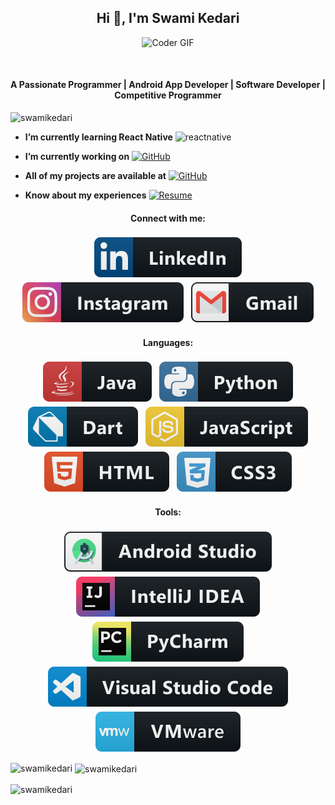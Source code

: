 <h2 align="center">Hi 👋, I'm Swami Kedari</h2>
<p align="center">
<img alt="Coder GIF" height=250 width=350 src="https://cdn.dribbble.com/users/730703/screenshots/6581243/avento.gif" />
</p>
<br>
<h4 align="center">A Passionate Programmer | Android App Developer | Software Developer | Competitive Programmer</h4> 


<p align="left"> <img src="https://komarev.com/ghpvc/?username=swamikedari&icon=6&color=6&label=Profile%20views&color=0e75b6&style=flat" alt="swamikedari" /> </p>

- **I’m currently learning React Native** <img src="https://reactnative.dev/img/header_logo.svg" alt="reactnative" width="40" height="40"/>

- **I’m currently working on** [![GitHub](https://img.shields.io/badge/GitHub-Swadesi-blue?style=flat-square&logo=github)](https://github.com/SwamiKedari/swadesi)

- **All of my projects are available at** [![GitHub](https://img.shields.io/badge/GitHub-SwamiKedari-blue?style=flat-square&logo=github)](https://github.com/SwamiKedari)

- **Know about my experiences** [![Resume](https://img.shields.io/badge/Resume-View%20Resume-brightgreen?style=flat-square&logo=google-drive)](https://drive.google.com/file/d/1Sz0OVcREMAtsi1elq1DG6eTsWVM2gB8E/view?usp=drive_link)

<h4 align="center">Connect with me:</h4>
<p align="center">
<a href="https://linkedin.com/in/swami-kedari-583b86210" target="blank"><img align="center" src="social/linkedin.svg" alt="swami-kedari-583b86210" style="vertical-align:top; margin:4px" /></a>
<a href="https://instagram.com/swami_kedari" target="blank"><img align="center" src="social/instagram.svg" alt="swami_kedari" style="vertical-align:top; margin:4px" /></a>
<a href="swamikedarics48@gmail.com" target="blank"><img align="center" src="social/gmail.svg" alt="swamikedarics48"style="vertical-align:top; margin:4px" /></a>

</p>

<h4 align="center">Languages:</h4>
<p align="center">
<img src="dev/languages/java.svg" alt="java" style="vertical-align:top; margin:4px">
<img src="dev/languages/python.svg" alt="html" style="vertical-align:top; margin:4px">
<img src="dev/languages/dart.svg" alt="dart" style="vertical-align:top; margin:4px">
<img src="dev/languages/js.svg" alt="js" style="vertical-align:top; margin:4px">
<img src="dev/languages/html.svg" alt="html" style="vertical-align:top; margin:4px">
<img src="dev/languages/css3.svg" alt="css3" style="vertical-align:top; margin:4px">
</p>

<h4 align="center">Tools:</h4>
<p align="center">
<img src="dev/tools/android_studio_colour.svg" alt="android" style="vertical-align:top; margin:4px">
<img src="dev/tools/jetbrains_intellij.svg" alt="intellij" style="vertical-align:top; margin:4px">
<img src="dev/tools/jetbrains_pycharm.svg" alt="charm" style="vertical-align:top; margin:4px">
<img src="dev/tools/visualstudio_code.svg" alt="code" style="vertical-align:top; margin:4px">
<img src="dev/tools/vmware.svg" alt="vm" style="vertical-align:top; margin:4px">
</p>

<p><img align="left" src="https://github-readme-stats.vercel.app/api/top-langs?username=swamikedari&theme=radical&show_icons=true&locale=en&layout=compact" alt="swamikedari" /></p>

<p>&nbsp;<img align="center" src="https://github-readme-stats.vercel.app/api?username=swamikedari&theme=radical&show_icons=true&locale=en" alt="swamikedari" /></p>

<p><img align="center" src="https://github-readme-streak-stats.herokuapp.com/?user=swamikedari&theme=radical" alt="swamikedari" /></p>
